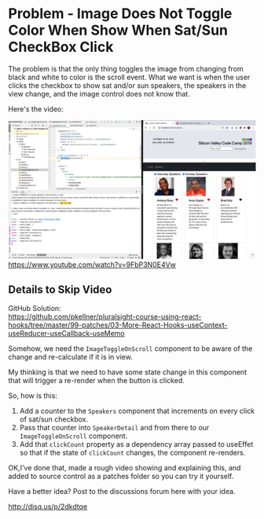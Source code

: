 # Problem - Image Does Not Toggle Color When Show When Sat/Sun CheckBox Click

The problem is that the only thing toggles the image from changing from black and white to color is the scroll event.  What we want is when the user clicks the checkbox to show sat and/or sun speakers, the speakers in the view change, and the image control does not know that.

Here's the video:

![YouTube Video Showing Fix](videothumbnail.png)<a href="https://www.youtube.com/watch?v=9FbP3N0E4Vw" target="_blank">https://www.youtube.com/watch?v=9FbP3N0E4Vw</a>

## Details to Skip Video

GitHub Solution:  
https://github.com/pkellner/pluralsight-course-using-react-hooks/tree/master/99-patches/03-More-React-Hooks-useContext-useReducer-useCallback-useMemo

Somehow, we need the `ImageToggleOnScroll` component to be aware of the change and re-calculate if it is in view.

My thinking is that we need to have some state change in this component that will trigger a re-render when the button is clicked.

So, how is this:

1.  Add a counter to the `Speakers` component that increments on every click of sat/sun checkbox.
2.  Pass that counter into `SpeakerDetail` and from there to our `ImageToggleOnScroll` component.
3.  Add that `clickCount` property as a dependency array passed to useEffet so that if the state of `clickCount` changes, the component re-renders.


OK,I've done that, made a rough video showing and explaining this, and added to source control as a patches folder so you can try it yourself.

Have a better idea?  Post to the discussions forum here with your idea.

http://disq.us/p/2dkdtqe

